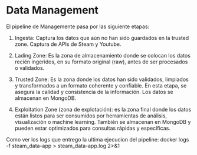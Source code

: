 # Data Management

El pipeline de Managemente pasa por las siguiente etapas:

1. Ingesta: Captura los datos que aún no han sido guardados en la trusted zone. Captura de APIs de Steam y Youtube.

2. Lading Zone: Es la zona de almacenamiento donde se colocan los datos recién ingeridos, en su formato original (raw), antes de ser procesados o validados.

3. Trusted Zone: Es la zona donde los datos han sido validados, limpiados y transformados a un formato coherente y confiable. En esta etapa, se asegura la calidad y consistencia de la información. Los datos se almacenan en MongoDB.

4. Exploitation Zone (zona de explotación): es la zona final donde los datos están listos para ser consumidos por herramientas de análisis, visualización o machine learning. También se almacenan en MongoDB y pueden estar optimizados para consultas rápidas y específicas.

Como ver los logs que entrego la ultima ejecucion del pipeline:
docker logs -f steam_data-app > steam_data-app.log 2>&1
